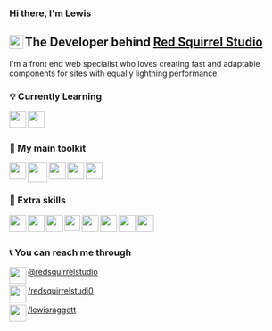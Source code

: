 ### Hi there, I'm Lewis  
## <img width="25" align="left" src="http://lewisraggett.winchesterdigital.co.uk/img/logo.png"> The Developer behind [Red Squirrel Studio](https://redsquirrel.studio)
I'm a front end web specialist who loves creating fast and adaptable components for sites with equally lightning performance.

### 💡 Currently Learning
<img width="30" align="left" src="https://devicons.github.io/devicon/devicon.git/icons/typescript/typescript-original.svg">
<img width="30" align="left" src="https://graphql.org/img/logo.svg"><br><br>

### 🧰 My main toolkit 
  
<img width="30" align="left" src="https://devicons.github.io/devicon/devicon.git/icons/vuejs/vuejs-original.svg">
<img width="35" align="left" src="https://d33wubrfki0l68.cloudfront.net/6ff34ec8760318b99888ee4b75d1e265170a84b9/6479c/logos/nuxt.svg">
<img width="30" align="left" src="https://devicons.github.io/devicon/devicon.git/icons/laravel/laravel-plain.svg">
<img width="30" align="left" src="https://devicons.github.io/devicon/devicon.git/icons/sass/sass-original.svg">
<img width="30" align="left" src="https://devicons.github.io/devicon/devicon.git/icons/ubuntu/ubuntu-plain.svg"><br><br>
  
### 🔧 Extra skills  
  
<img width="30" align="left" src="https://devicons.github.io/devicon/devicon.git/icons/csharp/csharp-original.svg">
<img width="30" align="left" src="https://devicons.github.io/devicon/devicon.git/icons/mysql/mysql-original.svg">
<img width="30" align="left" src="https://devicons.github.io/devicon/devicon.git/icons/github/github-original.svg">
<img width="28" align="left" src="https://firebase.google.com/downloads/brand-guidelines/SVG/logo-vertical.svg">
<img width="30" align="left" src="https://seeklogo.com/images/T/tailwind-css-logo-5AD4175897-seeklogo.com.png">
<img width="30" align="left" src="https://devicons.github.io/devicon/devicon.git/icons/html5/html5-original.svg">
<img width="30" align="left" src="https://devicons.github.io/devicon/devicon.git/icons/css3/css3-original.svg">
<img width="30" align="left" src="https://devicons.github.io/devicon/devicon.git/icons/javascript/javascript-original.svg"><br><br>


### 📞 You can reach me through

[<img width="30" align="left" src="https://instagram-brand.com/wp-content/uploads/2016/11/Instagram_AppIcon_Aug2017.png?w=300"> @redsquirrelstudio](https://www.instagram.com/redsquirrelstudio/)  <br><br>
[<img width="30" align="left" src="https://devicons.github.io/devicon/devicon.git/icons/facebook/facebook-original.svg"> /redsquirrelstudi0](https://www.facebook.com/redsquirrelstudi0)  <br><br>
[<img width="30" align="left" src="https://devicons.github.io/devicon/devicon.git/icons/linkedin/linkedin-original.svg"> /lewisraggett](https://www.linkedin.com/in/lewisraggett/)  <br><br>
